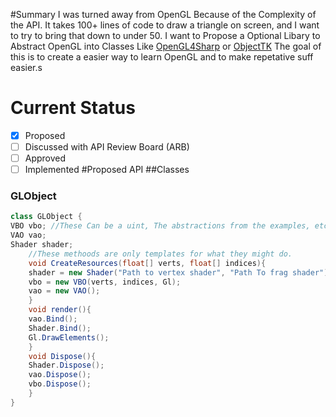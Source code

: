 #Summary
I was turned away from OpenGL Because of the Complexity of the API. It takes 100+ lines of code to draw a triangle on screen, and I want to try to bring that down to under 50. 
I want to Propose a Optional Libary to Abstract OpenGL into Classes Like [OpenGL4Sharp](https://github.com/giawa/opengl4csharp) or [ObjectTK](https://github.com/opentk/ObjectTK)
The goal of this is to create a easier way to learn OpenGL and to make repetative suff easier.s
# Current Status
- [x] Proposed
- [ ] Discussed with API Review Board (ARB)
- [ ] Approved
- [ ] Implemented
#Proposed API
##Classes
### GLObject
```cs
class GLObject {
VBO vbo; //These Can be a uint, The abstractions from the examples, etc.
VAO vao;
Shader shader;
	//These methoods are only templates for what they might do.
	void CreateResources(float[] verts, float[] indices){
	shader = new Shader("Path to vertex shader", "Path To frag shader");
	vbo = new VBO(verts, indices, Gl);
	vao = new VAO();
	}
	void render(){	
	vao.Bind();
	Shader.Bind();
	Gl.DrawElements();
	}
	void Dispose(){
	Shader.Dispose();
	vao.Dispose();
	vbo.Dispose();
	}
}